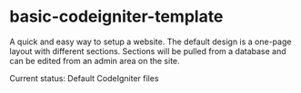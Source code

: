 # basic-codeigniter-template

A quick and easy way to setup a website. The default design is a one-page layout with different sections. Sections will be pulled from a database and can be edited from an admin area on the site.

Current status: Default CodeIgniter files
